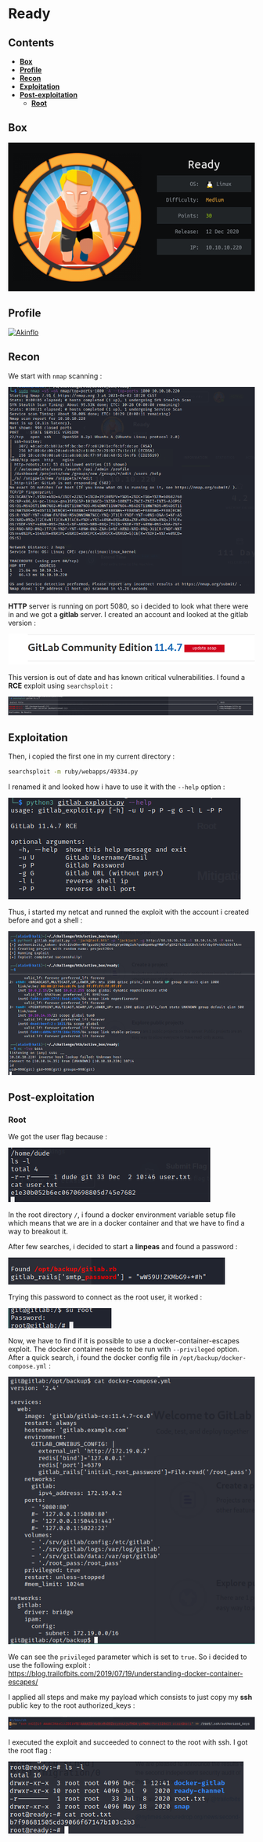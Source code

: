 # Ready



## Contents

- [**Box**](#Box)
- [**Profile**](#Profile)
- [**Recon**](#Recon)
- [**Exploitation**](#Exploitation)
- [**Post-exploitation**](#Post-exploitation)
  - [**Root**](#Root)




## Box

![](img/about_box.png) 



## Profile

[![Akinflo](http://www.hackthebox.eu/badge/image/419539)](https://www.hackthebox.eu/home/users/profile/419539)



## Recon

We start with `nmap` scanning :

![](img/nmap.png) 

**HTTP** server is running on port 5080, so i decided to look what there were in and we got a **gitlab** server. I created an account and looked at the gitlab version :

 ![](img/gitlab_version.png) 

This version is out of date and has known critical vulnerabilities. I found a **RCE** exploit using `searchsploit` :

![](img/searchsploit.png) 

## Exploitation

Then, i copied the first one in my current directory :

```bash
searchsploit -m ruby/webapps/49334.py
```

I renamed it and looked how i have to use it with the `--help` option :

![](img/exploit_help.png) 

Thus, i started my netcat and runned the exploit with the account i created before and got a shell :

![](img/reverse_shell.png) 

## Post-exploitation

### Root

We got the user flag because  :

![](img/user_flag.png) 

In the root directory `/`, i found a docker environment variable setup file which means that we are in a docker container and that we have to find a way to breakout it. 

After few searches, i decided to start a **linpeas** and found a password :

![](img/pass_of_docker_root.png)  

Trying this password to connect as the root user, it worked :

![](img/root_docker.png) 

Now, we have to find if it is possible to use a docker-container-escapes exploit. The docker container needs to be run with `--privileged` option. After a quick search, i found the docker config file in `/opt/backup/docker-compose.yml` :

![](img/docker_config.png)  

We can see the `privileged` parameter which is set to `true`. So i decided to use the following exploit : <https://blog.trailofbits.com/2019/07/19/understanding-docker-container-escapes/>

I applied all steps and make my payload which consists to just copy my **ssh** public key to the root authorized_keys :

![](img/payload_root.png) 

I executed the exploit and succeeded to connect to the root with ssh. I got the root flag :

![](img/root_flag.png) 